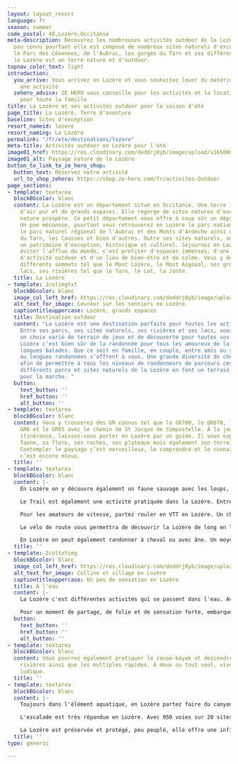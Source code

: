 ```yaml
---
layout: layout_resort
language: fr
season: summer
code_postal: 48,Lozère,Occitanie
meta-description: Découvrez les nombreuses activités outdoor de la Lozère. Un département
  peu connu pourtant elle est composé de nombreux sites naturels d'exception. Entre
  le Parc des Cévennes, de l'Aubrac, les gorges du Tarn et ses différents petits sommets,
  le Lozère est un terre nature et d'outdoor.
topnav_color_text: light
introduction:
  you_arrive: Vous arrivez en Lozère et vous souhaitez louer du matériel ou trouver
    une activité
  zehero_advice: ZE HERO vous conseille pour les activités et la location des équipements
    pour toute la famille
title: La Lozère et ses activités outdoor pour la saison d'été
page_title: La Lozère, Terre d'aventure
baseline: Sites d'exception
resort_nameid: lozere
resort_naming: La Lozère
permalink: "/fr/ete/destinations/lozere"
meta-title: Activités outdoor en Lozère pour l'été
image01_href: https://res.cloudinary.com/deddrj0yb/image/upload/v1650005140/website/resorts/Loz%C3%A8re/gatien-bataille-jWEvLcxkCw0-unsplash.jpg
image01_alt: Paysage nature de la Lozère
button_to_link_to_ze_hero_shop:
  button_text: Réservez votre activité
  url_to_shop_zehero: https://shop.ze-hero.com/fr/activites-Outdoor
page_sections:
- template: textarea
  blockBGcolor: blanc
  content: La Lozère est un département situé en Occitanie. Une terre incroyable,
    d'air pur et de grands espaces. Elle regorge de sites natures d'exception où la
    nature prospère. Ce petit département vous offre à coup sûr un dépaysement total.
    Un pue méconnue, pourtant vous retrouverez en Lozère le parc national des Cévennes,
    le parc naturel régional de l'Aubrac et des Monts d'Ardèche ainsi que les gorges
    du Tarn, les Causses et bien d'autres. Outre ses sites naturels, on y retrouve
    un patrimoine d'exception, historique et culturel. Séjournez en Lozère, c'est
    éviter l'afflux du monde, c'est profiter d'espaces immenses, d'une nature préservée,
    d'activité outdoor et d'un lieu de bien-être et de calme. Vous y découvrirez ses
    différents sommets tel que le Mont Lozère, le Mont Aigoual, ses grottes et ses
    lacs, ses rivières tel que le Tarn, le Lot, la Jonte.
  title: La Lozère
- template: 2colimgtxt
  blockBGcolor: blanc
  image_col_left_href: https://res.cloudinary.com/deddrj0yb/image/upload/v1650005105/website/resorts/Loz%C3%A8re/IMG_0003.jpg
  alt_text_for_image: Coureur sur les sentiers en Lozère
  captiontitleuppercase: Lozère, grands espaces
  title: Destination outdoor
  content: "La Lozère est une destination parfaite pour toutes les activité outdoor.
    Entre ses parcs, ses sites naturels, ses rivières et ses lacs, vous trouverez
    un choix varié de terrain de jeux et de découverte pour toutes vos activités outdoor.\n\nLa
    Lozère c’est bien sûr de la randonnée pour tous les amoureux de la marche et des
    longues balades. Que ce soit en famille, en couple, entre amis ou seul, petites
    ou longues randonnées s’offrent à vous. Une grande diversité de chemin et de parcours
    afin de permettre à tous les niveaux de randonneurs de parcours ces chemins. Les
    différents parcs et sites naturels de la Lozère en font un terrain incroyable
    pour la marche. "
  button:
    text_button: ''
    href_button: ''
    alt_button: ''
- template: textarea
  blockBGcolor: blanc
  content: Vous y trouverez des GR connus tel que le GR700, le GR670, le GR68, le
    GR6 et le GR65 avec le chemin de St Jacque de Compostelle. À la journée ou en
    itinérance, laissez-vous porter en Lozère par un guide. Il vous expliquera sa
    faune, sa flore, ses roches, ses plateaux mais également son terroir et son histoire.
    Contempler le paysage c’est merveilleux, le comprendre et le connaître plus profondément
    c’est encore mieux.
  title: ''
- template: textarea
  blockBGcolor: blanc
  content: |-
    En Lozère on y découvre également un faune sauvage avec les loups, les vautours, les chevaux de Przewalski et les bisons.

    Le Trail est également une activité pratiquée dans la Lozère. Entre les chemins techniques, les ascensions, des sentiers escarpés, la Lozère est un vrai terrain de jeu pour le Trail-running. Vous trouverez par ailleurs 28 itinéraires spécialement conçus pour les traileurs avec des parcours pour tous les niveaux. Un moment d’évasion, de dépassement de soi dans un cadre idyllique.

    Pour les amateurs de vitesse, partez rouler en VTT en Lozère. Un choix incroyable de piste de parcours pour tous les goûts, les plaisirs et les niveaux s’offre à vous. Vous retrouverez de nombreuses écoles de VTT qui vous proposeront différentes balades, randonnées, initiations mais également de la location de VTT. Pour découvrir aussi la Lozère en famille et avec un effort moins intense, vous pourrez pratiquer le VTT électrique.

    Le vélo de route vous permettra de découvrir la Lozère de long en large. Par ses petites routes, partez à la rencontre des gorges du Tarn et de la Jonte, rouler à travers ses petits villages typiques.

    En Lozère on peut également randonner à cheval ou avec âne. Un moyen différent de se déplacer mais tout aussi pur et enrichissant.
  title: ''
- template: 2coltxtimg
  blockBGcolor: blanc
  image_col_left_href: https://res.cloudinary.com/deddrj0yb/image/upload/v1650005129/website/resorts/Loz%C3%A8re/lozere-2858844_1920.jpg
  alt_text_for_image: Colline et village en Lozère
  captiontitleuppercase: Un peu de sensation en Lozère
  title: A l'eau
  content: |-
    La Lozère c'est différentes activités qui se passent dans l'eau. Avec ses différentes rivières ainsi que ses lacs, le choix des activités d'eau vives est alors large et il y en a pour tous les goûts.

    Pour un moment de partage, de folie et de sensation forte, embarquez en Rafting et descendez les gorges du Tarn. Plusieurs bases de rafting entre Ste Enimie, le Rozier, Naussac vont vous permettre de vivre un moment de sensation forte et de découverte. Pour ceux qui préfèrent être en contact direct avec l'eau, vous trouverez dans ces différentes bases, la possibilité de vous essayer à l'hydrospeed. Une activité idéale pour se rafraîchir, découvrir le paysage et s'amuser.
  button:
    text_button: ''
    href_button: ''
    alt_button: ''
- template: textarea
  blockBGcolor: blanc
  content: Vous pourrez également pratiquer le canoë-kayak et descendre les différentes
    rivières ainsi que les multiples rapides. À deux ou tout seul, vivez un moment
    ludique.
  title: ''
- template: textarea
  blockBGcolor: blanc
  content: |-
    Toujours dans l'élément aquatique, en Lozère partez faire du canyoning. Descendez les gorges et les vallons en découvrant les différents aspects végétaux, minéraux et aquatiques dans un moment sportif et sensationnel. Les différentes bases de canyoning en Lozère vont se trouver à Naussac, au Massegros, à Florac, à Meyrueis, à St Enimie et bien d'autres. Quel que soit votre niveau, votre aisance dans ce milieu, il y aura différents parcours. Vous pourrez ainsi partir sur des canyonings plutôt "Randonnée aquatique" ou des canyonings très techniques avec des descentes en rappels, des sauts beaucoup plus hauts etc.

    L'escalade est très répandue en Lozère. Avec 950 voies sur 20 sites naturels, le choix est varié et il y a de quoi grimper partout en Lozère et se faire plaisir. Pour tous les niveaux, découvrez cette activité unique, physique et technique. Vous trouverez différents spots comme les gorges du haut de Chassezac, St Julien du Tournel, les falaises des gorges du Tarn et de la Jonte. Avec un accompagnateur, vous pourrez apprendre et réaliser différentes voies d'escalade dans la Lozère.

    La Lozère est préservée et protégé, peu peuplé, elle offre une infinité de choix d'activité outdoor variée et unique. Ces grands espaces, son histoire, sa beauté en fait un département où votre séjour vous fera vibrer de sensations et d'émotions. Une terre d'une nature exceptionnelle pour le plaisir de tous.
  title: ''
type: generic

---
```

